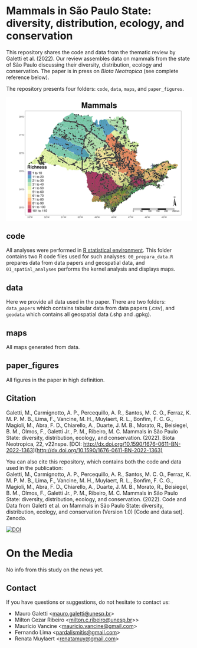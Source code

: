 # Mammals in São Paulo State: diversity, distribution, ecology, and conservation

This repository shares the code and data from the thematic review by Galetti et al. (2022). Our review assembles data on mammals from the state of São Paulo discussing their diversity, distribution, ecology and conservation. The paper is in press on *Biota Neotropica* (see complete reference below).

The repository presents four folders: `code`, `data`, `maps`, and `paper_figures`.

<img align="center" width="1000" src="/paper_figures/fig03.png">

## code

All analyses were performed in [R statistical environment](https://www.r-project.org/). This folder contains two R code files used for such analyses: `00_prepara_data.R` prepares data from data papers and geospatial data, and `01_spatial_analyses` performs the kernel analysis and displays maps.

## data

Here we provide all data used in the paper. There are two folders: `data_papers` which contains tabular data from data papers (.csv), and `geodata` which contains all geospatial data (.shp and .gpkg).

## maps

All maps generated from data.

## paper_figures

All figures in the paper in high definition.

## Citation

Galetti, M., Carmignotto, A. P., Percequillo, A. R., Santos, M. C. O., Ferraz, K. M. P. M. B., Lima, F., Vancine, M. H., Muylaert, R. L., Bonfim, F. C. G., Magioli, M., Abra, F. D., Chiarello, A., Duarte, J. M. B., Morato, R., Beisiegel, B. M., Olmos, F., Galetti Jr., P. M., Ribeiro, M. C. Mammals in São Paulo State: diversity, distribution, ecology, and conservation. (2022). Biota Neotropica, 22, v22nspe. [DOI: http://dx.doi.org/10.1590/1676-0611-BN-2022-1363](http://dx.doi.org/10.1590/1676-0611-BN-2022-1363)

You can also cite this repository, which contains both the code and data used in the publication:  
Galetti, M., Carmignotto, A. P., Percequillo, A. R., Santos, M. C. O., Ferraz, K. M. P. M. B., Lima, F., Vancine, M. H., Muylaert, R. L., Bonfim, F. C. G., Magioli, M., Abra, F. D., Chiarello, A., Duarte, J. M. B., Morato, R., Beisiegel, B. M., Olmos, F., Galetti Jr., P. M., Ribeiro, M. C. Mammals in São Paulo State: diversity, distribution, ecology, and conservation. (2022). Code and Data from Galetti et al. on Mammals in São Paulo State: diversity, distribution, ecology, and conservation (Version 1.0) [Code and data set]. Zenodo.   

[![DOI](https://zenodo.org/badge/225414362.svg)]()

# On the Media

No info from this study on the news yet.

## Contact

If you have questions or suggestions, do not hesitate to contact us:

+ Mauro Galetti <<mauro.galetti@unesp.br>> 
+ Milton Cezar Ribeiro <<milton.c.ribeiro@unesp.br>>>
+ Maurício Vancine <<mauricio.vancine@gmail.com>>
+ Fernando Lima <<pardalismitis@gmail.com>>
+ Renata Muylaert <<renatamuy@gmail.com>>

